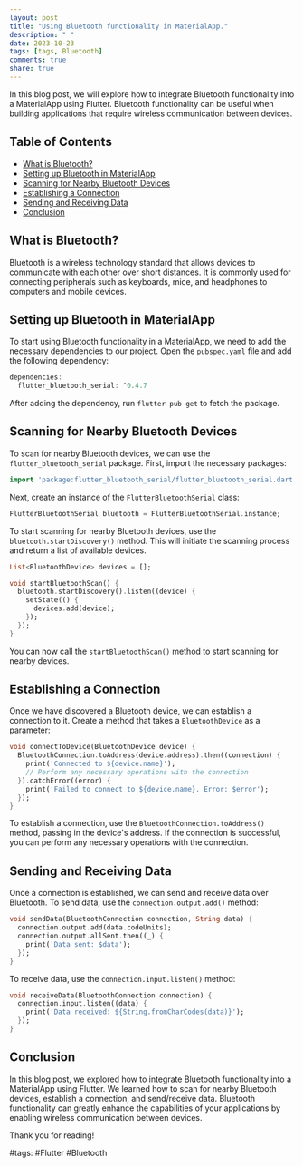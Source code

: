 ```yaml
---
layout: post
title: "Using Bluetooth functionality in MaterialApp."
description: " "
date: 2023-10-23
tags: [tags, Bluetooth]
comments: true
share: true
---
```


In this blog post, we will explore how to integrate Bluetooth functionality into a MaterialApp using Flutter. Bluetooth functionality can be useful when building applications that require wireless communication between devices.

## Table of Contents
- [What is Bluetooth?](#what-is-bluetooth)
- [Setting up Bluetooth in MaterialApp](#setting-up-bluetooth-in-materialapp)
- [Scanning for Nearby Bluetooth Devices](#scanning-for-nearby-bluetooth-devices)
- [Establishing a Connection](#establishing-a-connection)
- [Sending and Receiving Data](#sending-and-receiving-data)
- [Conclusion](#conclusion)

## What is Bluetooth?

Bluetooth is a wireless technology standard that allows devices to communicate with each other over short distances. It is commonly used for connecting peripherals such as keyboards, mice, and headphones to computers and mobile devices.

## Setting up Bluetooth in MaterialApp

To start using Bluetooth functionality in a MaterialApp, we need to add the necessary dependencies to our project. Open the `pubspec.yaml` file and add the following dependency:

```dart
dependencies:
  flutter_bluetooth_serial: ^0.4.7
```

After adding the dependency, run `flutter pub get` to fetch the package.

## Scanning for Nearby Bluetooth Devices

To scan for nearby Bluetooth devices, we can use the `flutter_bluetooth_serial` package. First, import the necessary packages:

```dart
import 'package:flutter_bluetooth_serial/flutter_bluetooth_serial.dart';
```

Next, create an instance of the `FlutterBluetoothSerial` class:

```dart
FlutterBluetoothSerial bluetooth = FlutterBluetoothSerial.instance;
```

To start scanning for nearby Bluetooth devices, use the `bluetooth.startDiscovery()` method. This will initiate the scanning process and return a list of available devices.

```dart
List<BluetoothDevice> devices = [];

void startBluetoothScan() {
  bluetooth.startDiscovery().listen((device) {
    setState(() {
      devices.add(device);
    });
  });
}
```

You can now call the `startBluetoothScan()` method to start scanning for nearby devices.

## Establishing a Connection

Once we have discovered a Bluetooth device, we can establish a connection to it. Create a method that takes a `BluetoothDevice` as a parameter:

```dart
void connectToDevice(BluetoothDevice device) {
  BluetoothConnection.toAddress(device.address).then((connection) {
    print('Connected to ${device.name}');
    // Perform any necessary operations with the connection
  }).catchError((error) {
    print('Failed to connect to ${device.name}. Error: $error');
  });
}
```

To establish a connection, use the `BluetoothConnection.toAddress()` method, passing in the device's address. If the connection is successful, you can perform any necessary operations with the connection.

## Sending and Receiving Data

Once a connection is established, we can send and receive data over Bluetooth. To send data, use the `connection.output.add()` method:

```dart
void sendData(BluetoothConnection connection, String data) {
  connection.output.add(data.codeUnits);
  connection.output.allSent.then((_) {
    print('Data sent: $data');
  });
}
```

To receive data, use the `connection.input.listen()` method:

```dart
void receiveData(BluetoothConnection connection) {
  connection.input.listen((data) {
    print('Data received: ${String.fromCharCodes(data)}');
  });
}
```

## Conclusion

In this blog post, we explored how to integrate Bluetooth functionality into a MaterialApp using Flutter. We learned how to scan for nearby Bluetooth devices, establish a connection, and send/receive data. Bluetooth functionality can greatly enhance the capabilities of your applications by enabling wireless communication between devices.

Thank you for reading!

#tags: #Flutter #Bluetooth